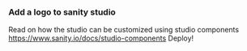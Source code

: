 ### Add a logo to sanity studio
Read on how the studio can be customized using studio components
https://www.sanity.io/docs/studio-components
Deploy!